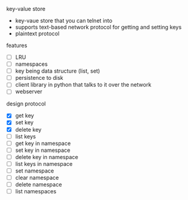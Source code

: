 key-value store

* key-vaue store that you can telnet into
* supports text-based network protocol for getting and setting keys
* plaintext protocol

features

* [ ] LRU
* [ ] namespaces
* [ ] key being data structure (list, set)
* [ ] persistence to disk
* [ ] client library in python that talks to it over the network
* [ ] webserver

design protocol

* [x] get key
* [x] set key
* [x] delete key
* [ ] list keys
* [ ] get key in namespace
* [ ] set key in namespace
* [ ] delete key in namespace
* [ ] list keys in namespace
* [ ] set namespace
* [ ] clear namespace
* [ ] delete namespace
* [ ] list namespaces
